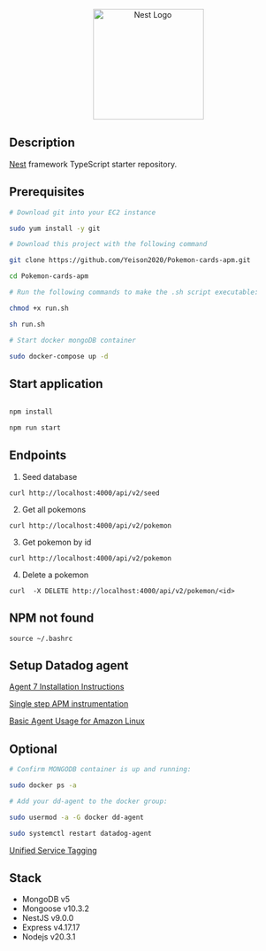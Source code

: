 <p align="center">
  <a href="http://nestjs.com/" target="blank"><img src="https://nestjs.com/img/logo-small.svg" width="200" alt="Nest Logo" /></a>
</p>

## Description

[Nest](https://github.com/nestjs/nest) framework TypeScript starter repository.

## Prerequisites

```bash
# Download git into your EC2 instance

sudo yum install -y git

# Download this project with the following command

git clone https://github.com/Yeison2020/Pokemon-cards-apm.git

cd Pokemon-cards-apm

# Run the following commands to make the .sh script executable:

chmod +x run.sh

sh run.sh

# Start docker mongoDB container

sudo docker-compose up -d

```

## Start application

```bash

npm install

npm run start

```

## Endpoints

1. Seed database

```
curl http://localhost:4000/api/v2/seed
```

2. Get all pokemons

```
curl http://localhost:4000/api/v2/pokemon
```

3. Get pokemon by id

```
curl http://localhost:4000/api/v2/pokemon
```

4. Delete a pokemon

```
curl  -X DELETE http://localhost:4000/api/v2/pokemon/<id>
```

## NPM not found

```
source ~/.bashrc
```

## Setup Datadog agent

[Agent 7 Installation Instructions](https://app.datadoghq.com/account/settings/agent/latest?platform=aws)

[Single step APM instrumentation](https://docs.datadoghq.com/tracing/trace_collection/automatic_instrumentation/single-step-apm/?tab=linuxhostorvm)

[Basic Agent Usage for Amazon Linux](https://docs.datadoghq.com/agent/basic_agent_usage/amazonlinux/?tab=agentv6v7)

## Optional

```bash
# Confirm MONGODB container is up and running:

sudo docker ps -a

# Add your dd-agent to the docker group:

sudo usermod -a -G docker dd-agent

sudo systemctl restart datadog-agent

```

[Unified Service Tagging](https://docs.datadoghq.com/getting_started/tagging/unified_service_tagging/?tab=kubernetes#serverless-environment)

## Stack

- MongoDB v5
- Mongoose v10.3.2
- NestJS v9.0.0
- Express v4.17.17
- Nodejs v20.3.1
